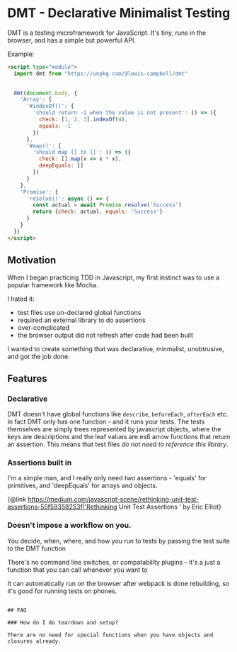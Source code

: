# DMT - Declarative Minimalist Testing

DMT is a testing microframework for JavaScript. It's tiny, runs in the browser, and has a simple but powerful API.

Example:

```html
<script type="module">
  import dmt from "https://unpkg.com/@lewis-campbell/dmt"
 

  dmt(document.body, {
    'Array': {
      '#indexOf()': {
        'should return -1 when the value is not present': () => ({
          check: [1, 2, 3].indexOf(4),
          equals: -1
        })
      },
      '#map()': {
        'should map [] to []': () => ({
          check: [].map(x => x * x),
          deepEquals: []
        })
      }
    },
    'Promise': {
      'resolve()': async () => {
        const actual = await Promise.resolve('Success')
        return {check: actual, equals: 'Success'}
      }
    }
  })
</script>
```

## Motivation

When I began practicing TDD in Javascript, my first instinct was to
use a popular framework like Mocha.

I hated it:
- test files use un-declared global functions
- required an external library to do assertions
- over-complicated
- the browser output did not refresh after code had been built

I wanted to create something that was declarative, minmalist, unobtrusive, and got the job done.

## Features

### Declarative

DMT doesn't have global functions like `describe`, `beforeEach`, `afterEach` etc. In fact DMT only has one function - and it runs your tests. The tests themselves are simply trees represented by javascript objects, where the keys are descriptions and the leaf values are es6 arrow functions that return an assertion. This means that test files *do not need to reference this library*.

### Assertions built in 

I'm a simple man, and I really only need two assertions - 'equals' for primitives, and 'deepEquals' for arrays and objects. 

{@link https://medium.com/javascript-scene/rethinking-unit-test-assertions-55f59358253f|'Rethinking Unit Test Assertions
' by Eric Elliot}

### Doesn't impose a workflow on you.

You decide, when, where, and how you run to tests by passing the test suite to the DMT function

There's no command line switches, or compatability plugins - it's a just a function that you can call whenever you want to

It can automatically run on the browser after webpack is done rebuilding, so it's good for running tests on phones.
```

## FAQ

### How do I do teardown and setup?

There are no need for special functions when you have objects and closures already.